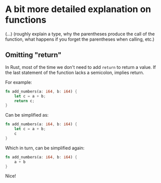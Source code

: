 # A bit more detailed explanation on functions

(…) (roughly explain a type, why the parentheses produce the call of the 
function, what happens if you forget the parentheses when calling, etc.)

## Omitting "return"

In Rust, most of the time we don't need to add `return` to return a value.
If the last statement of the function lacks a semicolon, implies return.

For example:

```rust
fn add_numbers(a: i64, b: i64) {
    let c = a + b;
    return c;
}
```

Can be simplified as:

```rust
fn add_numbers(a: i64, b: i64) {
    let c = a + b;
    c
}
```

Which in turn, can be simplified again:

```rust
fn add_numbers(a: i64, b: i64) {
    a + b
}
```

Nice!